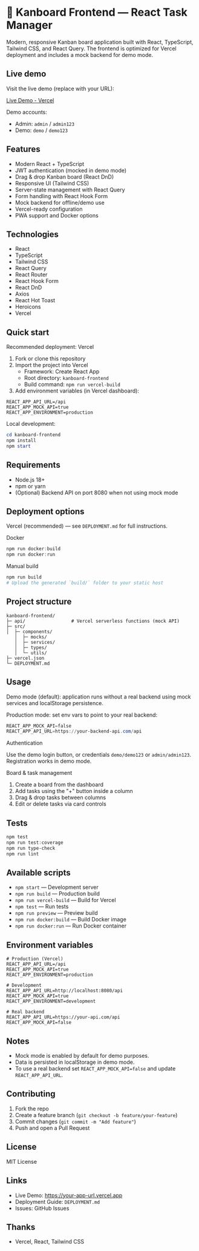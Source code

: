 # 🎯 Kanboard Frontend — React Task Manager

Modern, responsive Kanban board application built with React, TypeScript, Tailwind CSS, and React Query. The frontend is optimized for Vercel deployment and includes a mock backend for demo mode.

## Live demo

Visit the live demo (replace with your URL):

[Live Demo - Vercel](https://your-app-url.vercel.app)

Demo accounts:

- Admin: `admin` / `admin123`
- Demo: `demo` / `demo123`

## Features

- Modern React + TypeScript
- JWT authentication (mocked in demo mode)
- Drag & drop Kanban board (React DnD)
- Responsive UI (Tailwind CSS)
- Server-state management with React Query
- Form handling with React Hook Form
- Mock backend for offline/demo use
- Vercel-ready configuration
- PWA support and Docker options

## Technologies

- React
- TypeScript
- Tailwind CSS
- React Query
- React Router
- React Hook Form
- React DnD
- Axios
- React Hot Toast
- Heroicons
- Vercel

## Quick start

Recommended deployment: Vercel

1. Fork or clone this repository
2. Import the project into Vercel
   - Framework: Create React App
   - Root directory: `kanboard-frontend`
   - Build command: `npm run vercel-build`
3. Add environment variables (in Vercel dashboard):

```
REACT_APP_API_URL=/api
REACT_APP_MOCK_API=true
REACT_APP_ENVIRONMENT=production
```

Local development:

```powershell
cd kanboard-frontend
npm install
npm start
```

## Requirements

- Node.js 18+
- npm or yarn
- (Optional) Backend API on port 8080 when not using mock mode

## Deployment options

Vercel (recommended) — see `DEPLOYMENT.md` for full instructions.

Docker

```powershell
npm run docker:build
npm run docker:run
```

Manual build

```powershell
npm run build
# Upload the generated `build/` folder to your static host
```

## Project structure

```
kanboard-frontend/
├─ api/                 # Vercel serverless functions (mock API)
├─ src/
│  ├─ components/
   │  ├─ mocks/
   │  ├─ services/
   │  ├─ types/
   │  └─ utils/
├─ vercel.json
└─ DEPLOYMENT.md
```

## Usage

Demo mode (default): application runs without a real backend using mock services and localStorage persistence.

Production mode: set env vars to point to your real backend:

```powershell
REACT_APP_MOCK_API=false
REACT_APP_API_URL=https://your-backend-api.com/api
```

Authentication

Use the demo login button, or credentials `demo/demo123` or `admin/admin123`. Registration works in demo mode.

Board & task management

1. Create a board from the dashboard
2. Add tasks using the "+" button inside a column
3. Drag & drop tasks between columns
4. Edit or delete tasks via card controls

## Tests

```powershell
npm test
npm run test:coverage
npm run type-check
npm run lint
```

## Available scripts

- `npm start` — Development server
- `npm run build` — Production build
- `npm run vercel-build` — Build for Vercel
- `npm test` — Run tests
- `npm run preview` — Preview build
- `npm run docker:build` — Build Docker image
- `npm run docker:run` — Run Docker container

## Environment variables

```
# Production (Vercel)
REACT_APP_API_URL=/api
REACT_APP_MOCK_API=true
REACT_APP_ENVIRONMENT=production

# Development
REACT_APP_API_URL=http://localhost:8080/api
REACT_APP_MOCK_API=true
REACT_APP_ENVIRONMENT=development

# Real backend
REACT_APP_API_URL=https://your-api.com/api
REACT_APP_MOCK_API=false
```

## Notes

- Mock mode is enabled by default for demo purposes.
- Data is persisted in localStorage in demo mode.
- To use a real backend set `REACT_APP_MOCK_API=false` and update `REACT_APP_API_URL`.

## Contributing

1. Fork the repo
2. Create a feature branch (`git checkout -b feature/your-feature`)
3. Commit changes (`git commit -m "Add feature"`)
4. Push and open a Pull Request

## License

MIT License

## Links

- Live Demo: https://your-app-url.vercel.app
- Deployment Guide: `DEPLOYMENT.md`
- Issues: GitHub Issues

## Thanks

- Vercel, React, Tailwind CSS
